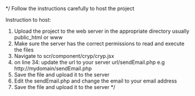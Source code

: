 \*/
Follow the instructions carefully to host the project

Instruction to host:

1.  Upload the project to the web server in the appropriate directory usually public_html or www
2.  Make sure the server has the correct permissions to read and execute the files
3.  Navigate to scr/component/cryp/cryp.jsx
4.  on line 34: update the url to your server url/sendEmail.php e.g http://mydomain/sendEmail.php
5.  Save the file and upload it to the server
6.  Edit the sendEmail.php and change the email to your email address
7.  Save the file and upload it to the server
    \*/

